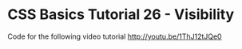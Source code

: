 CSS Basics Tutorial 26 - Visibility
===================================

Code for the following video tutorial http://youtu.be/1ThJ12tJQe0
